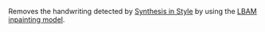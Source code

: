 Removes the handwriting detected by [Synthesis in Style](https://github.com/hendraet/synthesis-in-style) by using the [LBAM inpainting model](https://github.com/Vious/LBAM_Pytorch). 